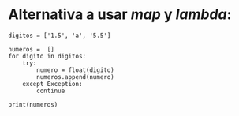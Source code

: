# Alternativa a usar *map* y *lambda*:

```
digitos = ['1.5', 'a', '5.5']

numeros =  []
for digito in digitos:
    try:
        numero = float(digito)
        numeros.append(numero)
    except Exception:
        continue

print(numeros)
```
